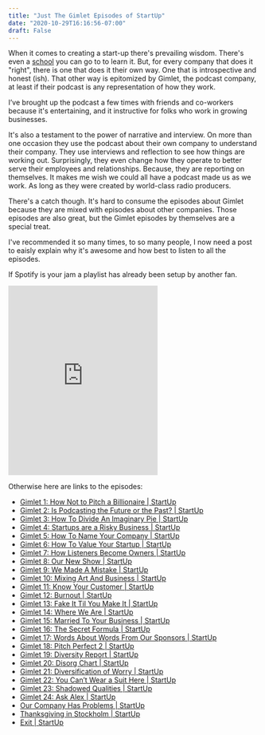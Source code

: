 ```yaml
---
title: "Just The Gimlet Episodes of StartUp"
date: "2020-10-29T16:16:56-07:00"
draft: False
---
```


 When it comes to creating a start-up there's prevailing wisdom. There's even a [school](https://www.startupschool.org/) you can go to to learn it. But, for every company that does it "right", there is one that does it their own way. One that is introspective and honest (ish). That other way is epitomized by Gimlet, the podcast company, at least if their podcast is any representation of how they work.

I’ve brought up the podcast a few times with friends and co-workers because it's entertaining, and it instructive for folks who work in growing businesses.

It's also a testament to the power of narrative and interview. On more than one occasion they use the podcast about their own company to understand their company. They use interviews and reflection to see how things are working out. Surprisingly, they even change how they operate to better serve their employees and relationships. Because, they are reporting on themselves. It makes me wish we could all have a podcast made us as we work. As long as they were created by world-class radio producers.

There's a catch though. It's hard to consume the episodes about Gimlet because they are mixed with episodes about other companies. Those episodes are also great, but the Gimlet episodes by themselves are a special treat.

I've recommended it so many times, to so many people, I now need a post to eaisly explain why it's awesome and how best to listen to all the episodes.

If Spotify is your jam a playlist has already been setup by another fan.

<iframe src="https://open.spotify.com/embed/playlist/1GCVohF8gPmJYL0vxIFyz4" width="300" height="380" frameborder="0" allowtransparency="true" allow="encrypted-media"></iframe>

Otherwise here are links to the episodes:

* [Gimlet 1: How Not to Pitch a Billionaire | StartUp](https://gimletmedia.com/shows/startup/6nh3zg/gimlet-1-how-not-to-pitch-a-billionaire)
* [Gimlet 2: Is Podcasting the Future or the Past? | StartUp](https://gimletmedia.com/shows/startup/o2ho7b/gimlet-2-is-podcasting-the-future-or-the)
* [Gimlet 3: How To Divide An Imaginary Pie | StartUp](https://gimletmedia.com/shows/startup/8who49/gimlet-3-how-to-divide-an-imaginary-pie)
* [Gimlet 4: Startups are a Risky Business | StartUp](https://gimletmedia.com/shows/startup/llhe2e/gimlet-4-startups-are-a-risky-business)
* [Gimlet 5: How To Name Your Company | StartUp](https://gimletmedia.com/shows/startup/emhw6d/gimlet-5-how-to-name-your-company)
* [Gimlet 6: How To Value Your Startup | StartUp](https://gimletmedia.com/shows/startup/xjherd/gimlet-6-how-to-value-your-startup)
* [Gimlet 7: How Listeners Become Owners | StartUp](https://gimletmedia.com/shows/startup/awhm65/gimlet-7-how-listeners-become-owners)
* [Gimlet 8: Our New Show | StartUp](https://gimletmedia.com/shows/startup/76h5av/gimlet-8-our-new-show)
* [Gimlet 9: We Made A Mistake | StartUp](https://gimletmedia.com/shows/startup/dvhenz/gimlet-9-we-made-a-mistake)
* [Gimlet 10: Mixing Art And Business | StartUp](https://gimletmedia.com/shows/startup/94hwgr/gimlet-10-mixing-art-and-business)
* [Gimlet 11: Know Your Customer | StartUp](https://gimletmedia.com/shows/startup/j4hl43/gimlet-11-know-your-customer)
* [Gimlet 12: Burnout | StartUp](https://gimletmedia.com/shows/startup/5whm4x/gimlet-12-burnout)
* [Gimlet 13: Fake It Til You Make It | StartUp](https://gimletmedia.com/shows/startup/brho75/gimlet-13-fake-it-til-you-make-it)
* [Gimlet 14: Where We Are | StartUp](https://gimletmedia.com/shows/startup/94hw9z/gimlet-14-where-we-are)
* [Gimlet 15: Married To Your Business | StartUp](https://gimletmedia.com/shows/startup/n8ho69/gimlet-15-married-to-your-business)
* [Gimlet 16: The Secret Formula | StartUp](https://gimletmedia.com/shows/startup/brhob6/gimlet-16-the-secret-formula)
* [Gimlet 17: Words About Words From Our Sponsors | StartUp](https://gimletmedia.com/shows/startup/dvhew5/gimlet-17-words-about-words-from-our)
* [Gimlet 18: Pitch Perfect 2 | StartUp](https://gimletmedia.com/shows/startup/39hzmm/gimlet-18-pitch-perfect-2)
* [Gimlet 19: Diversity Report | StartUp](https://gimletmedia.com/shows/startup/gmhn4x/gimlet-19-diversity-report)
* [Gimlet 20: Disorg Chart | StartUp](https://gimletmedia.com/shows/startup/v4he4v/gimlet-20-disorg-chart)
* [Gimlet 21: Diversification of Worry | StartUp](https://gimletmedia.com/shows/startup/llhe6v/gimlet-21-diversification-of-worry)
* [Gimlet 22: You Can’t Wear a Suit Here | StartUp](https://gimletmedia.com/shows/startup/49hrvx/gimlet-22-you-cant-wear-a-suit-here)
* [Gimlet 23: Shadowed Qualities | StartUp](https://gimletmedia.com/shows/startup/mehw5w/gimlet-23-shadowed-qualities)
* [Gimlet 24: Ask Alex | StartUp](https://gimletmedia.com/shows/startup/mehwew/gimlet-24-ask-alex)
* [Our Company Has Problems | StartUp](https://gimletmedia.com/shows/startup/6nhr5r/our-company-has-problems)
* [Thanksgiving in Stockholm | StartUp](https://gimletmedia.com/shows/startup/94heaz/thanksgiving-in-stockholm)
* [Exit | StartUp](https://gimletmedia.com/shows/startup/xjhwn8/exit)